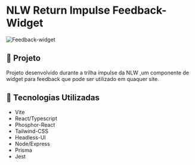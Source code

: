 # NLW Return Impulse Feedback-Widget
 
![Feedback-widget](https://user-images.githubusercontent.com/91050670/172094387-9a298c20-8d27-4e63-a476-749a13f8bea9.png)

## :rocket: Projeto

Projeto desenvolvido durante a trilha impulse da NLW ,um componente de widget para feedback que pode ser utilizado em quaquer site.

## :wrench: Tecnologias Utilizadas
- Vite
- React/Typescript
- Phosphor-React
- Tailwind-CSS
- Headless-UI
- Node/Express
- Prisma
- Jest
